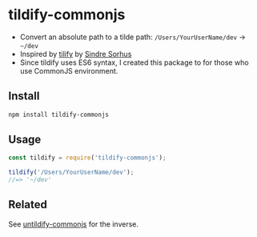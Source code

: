 # tildify-commonjs

* Convert an absolute path to a tilde path: `/Users/YourUserName/dev` → `~/dev`
* Inspired by [tilify](https://github.com/sindresorhus/tildify) by [Sindre Sorhus](https://github.com/sindresorhus)
* Since tildify uses ES6 syntax, I created this package to for those who use CommonJS environment.

  
## Install

```sh
npm install tildify-commonjs
```

## Usage

```js
const tildify = require('tildify-commonjs');

tildify('/Users/YourUserName/dev');
//=> '~/dev'
```

## Related

See [untildify-commonjs](https://github.com/mehmetcanfarsak/untildify-commonjs) for the inverse.